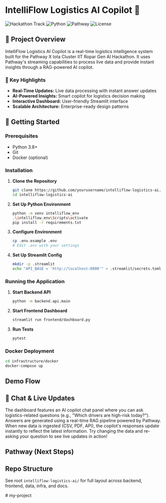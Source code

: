 # IntelliFlow Logistics AI Copilot 🚛

![Hackathon Track](https://img.shields.io/badge/Track-3%20Logistics%20Pulse%20Copilot-blue)
![Python](https://img.shields.io/badge/Python-3.8+-green)
![Pathway](https://img.shields.io/badge/Pathway-Latest-orange)
![License](https://img.shields.io/badge/License-MIT-yellow)

## 🎯 Project Overview

IntelliFlow Logistics AI Copilot is a real-time logistics intelligence system built for the Pathway X Iota Cluster IIT Ropar Gen AI Hackathon. It uses Pathway's streaming capabilities to process live data and provide instant insights through a RAG-powered AI copilot.

### 🌟 Key Highlights

- **Real-Time Updates:** Live data processing with instant answer updates
- **AI-Powered Insights:** Smart copilot for logistics decision making
- **Interactive Dashboard:** User-friendly Streamlit interface
- **Scalable Architecture:** Enterprise-ready design patterns

## 🚀 Getting Started

### Prerequisites
- Python 3.8+
- Git
- Docker (optional)

### Installation

1. **Clone the Repository**
   ```bash
   git clone https://github.com/yourusername/intelliflow-logistics-ai.git
   cd intelliflow-logistics-ai
   ```

2. **Set Up Python Environment**
   ```bash
   python -m venv intelliflow_env
   .\intelliflow_env\Scripts\activate
   pip install -r requirements.txt
   ```

3. **Configure Environment**
   ```bash
   cp .env.example .env
   # Edit .env with your settings
   ```

4. **Set Up Streamlit Config**
   ```bash
   mkdir -p .streamlit
   echo "API_BASE = 'http://localhost:8000'" > .streamlit/secrets.toml
   ```

### Running the Application

1. **Start Backend API**
   ```bash
   python -m backend.api.main
   ```

2. **Start Frontend Dashboard**
   ```bash
   streamlit run frontend/dashboard.py
   ```

3. **Run Tests**
   ```bash
   pytest
   ```

### Docker Deployment
```bash
cd infrastructure/docker
docker-compose up
```

## Demo Flow

## 💬 Chat & Live Updates
The dashboard features an AI copilot chat panel where you can ask logistics-related questions (e.g., "Which drivers are high-risk today?").
Answers are generated using a real-time RAG pipeline powered by Pathway.
When new data is ingested (CSV, PDF, API), the copilot's responses update instantly to reflect the latest information.
Try changing the data and re-asking your question to see live updates in action!

## Pathway (Next Steps)

## Repo Structure
See root `intelliflow-logistics-ai/` for full layout across backend, frontend, data, infra, and docs.

#   m y - p r o j e c t  
 